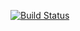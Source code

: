 
[![Build Status](https://dev.azure.com/axler8r/decor8r/_apis/build/status/Build?branchName=develop)](https://dev.azure.com/axler8r/decor8r/_build/latest?definitionId=5&branchName=develop)
